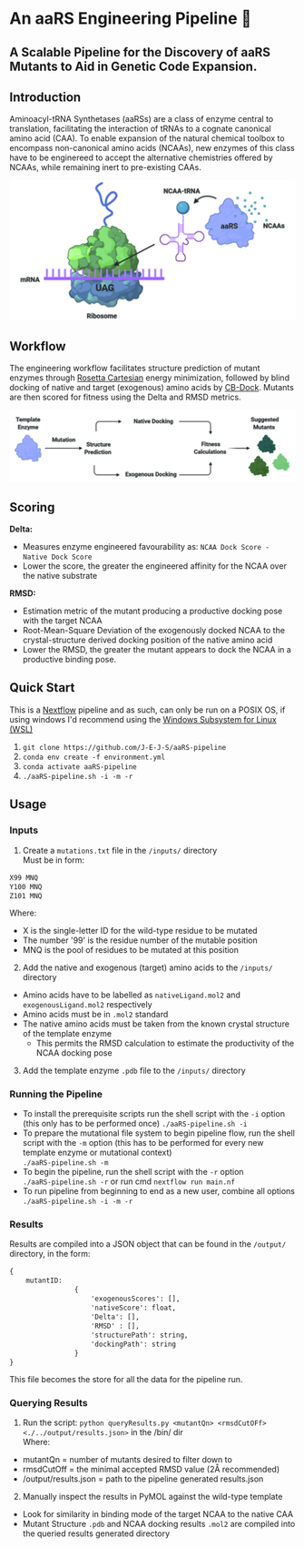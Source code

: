 # An aaRS Engineering Pipeline 🧬

## A Scalable Pipeline for the Discovery of aaRS Mutants to Aid in Genetic Code Expansion.

## Introduction
Aminoacyl-tRNA Synthetases (aaRSs) are a class of enzyme central to translation,
facilitating the interaction of tRNAs to a cognate canonical amino acid (CAA).
To enable expansion of the natural chemical toolbox to encompass non-canonical
amino acids (NCAAs), new enzymes of this class have to be enginereed to accept
the alternative chemistries offered by NCAAs, while remaining inert to
pre-existing CAAs.

![](assets/translation.jpg)

## Workflow
The engineering workflow facilitates structure prediction of mutant enzymes
through [Rosetta Cartesian](https://www.rosettacommons.org/docs/latest/cartesian-ddG) energy minimization, followed by blind docking of
native and target (exogenous) amino acids by [CB-Dock](http://clab.labshare.cn/cb-dock/php/).
Mutants are then scored for fitness using the Delta and RMSD metrics.

![](assets/pipeline.jpg)

## Scoring
**Delta:**
* Measures enzyme engineered favourability as: `NCAA Dock Score - Native Dock Score`
* Lower the score, the greater the engineered affinity for the NCAA over the
native substrate

**RMSD:**
* Estimation metric of the mutant producing a productive docking pose with the
target NCAA
* Root-Mean-Square Deviation of the exogenously docked NCAA to the crystal-structure
derived docking position of the native amino acid
* Lower the RMSD, the greater the mutant appears to dock the NCAA in a
productive binding pose.


## Quick Start
This is a [Nextflow](https://www.nextflow.io/) pipeline and as such, can only be
run on a POSIX OS, if using windows I'd recommend using the [Windows Subsystem for
Linux (WSL)](https://docs.microsoft.com/en-us/windows/wsl/install-win10)  
1. `git clone https://github.com/J-E-J-S/aaRS-pipeline`
2. `conda env create -f environment.yml`
3. `conda activate aaRS-pipeline`
4. `./aaRS-pipeline.sh -i -m -r`

## Usage
### Inputs
1. Create a `mutations.txt` file in the `/inputs/` directory   
Must be in form:
```
X99 MNQ
Y100 MNQ
Z101 MNQ
```
Where:
* X is the single-letter ID for the wild-type residue to be mutated
* The number '99' is the residue number of the mutable position
* MNQ is the pool of residues to be mutated at this position

2. Add the native and exogenous (target) amino acids to the `/inputs/` directory
* Amino acids have to be labelled as `nativeLigand.mol2` and `exogenousLigand.mol2` respectively
* Amino acids must be in `.mol2` standard
* The native amino acids must be taken from the known crystal structure of the template enzyme
    * This permits the RMSD calculation to estimate the productivity of the NCAA docking pose

3. Add the template enzyme `.pdb` file to the `/inputs/` directory
### Running the Pipeline
* To install the prerequisite scripts run the shell script with the `-i` option (this only has to be performed once)
`./aaRS-pipeline.sh -i `
* To prepare the mutational file system to begin pipeline flow, run the shell script with the `-m` option (this has to be performed for every new template enzyme or mutational context)    
`./aaRS-pipeline.sh -m`
* To begin the pipeline, run the shell script with the `-r` option  
`./aaRS-pipeline.sh -r` or run cmd `nextflow run main.nf`
* To run pipeline from beginning to end as a new user, combine all options  
`./aaRS-pipeline.sh -i -m -r`
### Results
Results are compiled into a JSON object that can be found in the `/output/`
directory, in the form:  
```
{
    mutantID:
                {
                    'exogenousScores': [],
                    'nativeScore': float,
                    'Delta': [],
                    'RMSD' : [],
                    'structurePath': string,
                    'dockingPath': string
                }
}
```  
This file becomes the store for all the data for the pipeline run.  
### Querying Results  
1. Run the script: `python queryResults.py <mutantQn> <rmsdCutOFf> <./../output/results.json>`
in the /bin/ dir  
Where:      
* mutantQn = number of mutants desired to filter down to  
* rmsdCutOff = the minimal accepted RMSD value (2Å recommended)  
* /output/results.json = path to the pipeline generated results.json    
2. Manually inspect the results in PyMOL against the wild-type template  
* Look for similarity in binding mode of the target NCAA to the native CAA  
* Mutant Structure `.pdb` and NCAA docking results `.mol2` are compiled into
the queried results generated directory  
